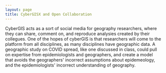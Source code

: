 ```yaml
---
layout: page
title: CyberGISX and Open Collaboration
---
```


CyberGIS acts as a sort of social media for geography researchers, where they can share, comment on, and reproduce analysies created by their collegues.
One of the hopes of cyberGIS is that researchers will come to the platform from all disciplines, as many disciplines have geographic data.
A geographic study on COVID spread, like one discussed in class, could pull on expertise from epidemiologists and geographers, and create a model that avoids the geographers' incorrect assumptions about epidemeology, and the epidemiologists' incorrect understanding of geography.
